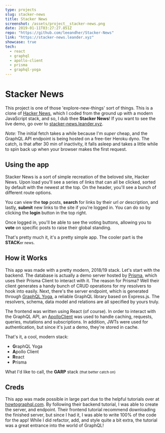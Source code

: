 ```yaml
---
type: projects
slug: stacker-news
title: Stacker News
screenshot: /assets/project__stacker-news.png
date: 2019-01-11T03:27:27.851Z
repo: "https://github.com/leeandher/Stacker-News"
link: "https://stacker-news.leander.xyz"
showcase: true
tech:
  - react
  - graphql
  - apollo-client
  - prisma
  - graphql-yoga
---
```


# Stacker News

This project is one of those 'explore-new-things' sort of things. This is a clone of [Hacker News](https://news.ycombinator.com/), which I coded from the ground up with a modern JavaScript stack, and so, I dub thee **Stacker News**! If you want to see the live demo, go over to [stacker-news.leander.xyz](https://stacker-news.leander.xyz).

_Note:_ The initial fetch takes a while because I'm _super_ cheap, and the GraphQL API endpoint is being hosted on a free-tier Heroku dyno. The catch, is that after 30 min of inactivity, it falls asleep and takes a little while to spin back up when your browser makes the first request.

## Using the app

Stacker News is a sort of simple recreation of the beloved site, Hacker News. Upon load you'll see a series of links that can all be clicked, sorted by default with the newest at the top. On the header, you'll see a bunch of different route options.

You can view the **top** posts, **search** for links by their url _or_ description, and lastly, **submit** new links to the site if you're logged in. You can do so by clicking the **login** button in the top right.

Once logged in, you'll be able to see the voting buttons, allowing you to **vote** on specific posts to raise their global standing.

That's pretty much it, it's a pretty simple app. The cooler part is the **STACK**<small>er news</small>.

## How it Works

This app was made with a pretty modern, 2018/19 stack. Let's start with the backend. The database is actually a demo server hosted by [Prisma](https://www.prisma.io/), which uses their Prisma Client to interact with it. The reason for Prisma? Well their client generates a handy bunch of CRUD operations for my resolvers to hook into easily. Next, there's the server endpoint, which is generated through [GraphQL Yoga](https://github.com/prisma/graphql-yoga), a reliable GraphQL library based on
Express.js. The resolvers, schema, data model and relations are all specified by yours truly.

The frontend was written using React (of course). In order to interact with the GraphQL API, an [ApolloClient](https://www.apollographql.com/docs/react/) was used to handle caching, requests, queries, mutations and subscriptions. In addition, JWTs were used for authentication, but since it's just a demo, they're stored in cache.

That's it, a cool, modern stack:

- **G**raphQL Yoga
- **A**pollo Client
- **R**eact
- **P**risma

What I'd like to call, the **GARP** stack <small>(that better catch on)</small>

## Creds

This app was made possible in large part due to the helpful tutorials over at [howtographql.com](https://howtographql.com). By following their backend tutorial, I was able to create the server, and endpoint. Their frontend tutorial recommend downloading the finished server, but since I had it, I was able to write 100% of the code for the app! While I did refactor, add, and style quite a bit extra, the tutorial was a great entrance into the world of GraphQL!
